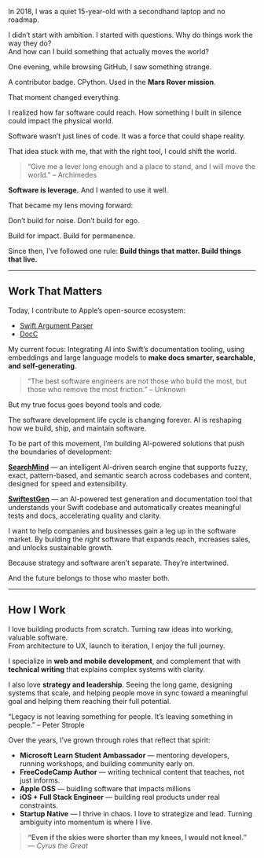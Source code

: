 In 2018, I was a quiet 15-year-old with a secondhand laptop and no roadmap.

I didn’t start with ambition. I started with questions.   Why do things work the way they do?  
And how can I build something that actually moves the world?

One evening, while browsing GitHub, I saw something strange.

A contributor badge. CPython. Used in the **Mars Rover mission**.

That moment changed everything.

I realized how far software could reach. How something I built in silence could impact the physical world.

Software wasn’t just lines of code. It was a force that could shape reality.

That idea stuck with me, that with the right tool, I could shift the world.

> “Give me a lever long enough and a place to stand, and I will move the world.” – Archimedes

**Software is leverage.** And I wanted to use it well.

That became my lens moving forward:  

Don’t build for noise. Don’t build for ego.  

Build for impact. Build for permanence.  

Since then, I’ve followed one rule: **Build things that matter. Build things that live.**

---

## Work That Matters

Today, I contribute to Apple’s open-source ecosystem:

- [Swift Argument Parser](https://github.com/apple/swift-argument-parser)  
- [DocC](https://github.com/apple/swift-docc)

My current focus: Integrating AI into Swift’s documentation tooling, using embeddings and large language models to **make docs smarter, searchable, and self-generating**.

> “The best software engineers are not those who build the most, but those who remove the most friction.” – Unknown

But my true focus goes beyond tools and code.

The software development life cycle is changing forever. AI is reshaping how we build, ship, and maintain software.

To be part of this movement, I’m building AI-powered solutions that push the boundaries of development:

**[SearchMind](https://github.com/Mindsblend/SearchMind)** — an intelligent AI-driven search engine that supports fuzzy, exact, pattern-based, and semantic search across codebases and content, designed for speed and extensibility.

**[SwiftestGen](https://github.com/Chamepp/SwiftTestGen)** — an AI-powered test generation and documentation tool that understands your Swift codebase and automatically creates meaningful tests and docs, accelerating quality and clarity.

I want to help companies and businesses gain a leg up in the software market. By building the *right* software that expands reach, increases sales, and unlocks sustainable growth.

Because strategy and software aren’t separate. They’re intertwined.

And the future belongs to those who master both.

---

## How I Work

I love building products from scratch. Turning raw ideas into working, valuable software.  
From architecture to UX, launch to iteration, I enjoy the full journey.

I specialize in **web and mobile development**, and complement that with **technical writing** that explains complex systems with clarity.

I also love **strategy and leadership**. Seeing the long game, designing systems that scale, and helping people move in sync toward a meaningful goal and helping them reaching their full potential.

“Legacy is not leaving something for people. It’s leaving something in people.” – Peter Strople

Over the years, I’ve grown through roles that reflect that spirit:

- **Microsoft Learn Student Ambassador** — mentoring developers, running workshops, and building community early on.
- **FreeCodeCamp Author** — writing technical content that teaches, not just informs.
- **Apple OSS** — buidling software that impacts millions
- **iOS + Full Stack Engineer** — building real products under real constraints.
- **Startup Native** — I thrive in chaos. I love to strategize and lead. Turning ambiguity into momentum is where I live.

> **“Even if the skies were shorter than my knees, I would not kneel.”**  
> — *Cyrus the Great*
